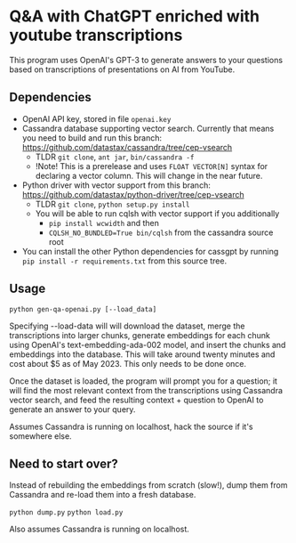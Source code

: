 # Q&A with ChatGPT enriched with youtube transcriptions

This program uses OpenAI's GPT-3 to generate answers to your questions based on transcriptions of presentations on AI from YouTube.

## Dependencies

- OpenAI API key, stored in file `openai.key`
- Cassandra database supporting vector search. Currently that means you need to build and run 
this branch: https://github.com/datastax/cassandra/tree/cep-vsearch
  - TLDR `git clone`, `ant jar`, `bin/cassandra -f`
  - !Note! This is a prerelease and uses `FLOAT VECTOR[N]` syntax for declaring a vector column.
    This will change in the near future.
- Python driver with vector support from this branch: https://github.com/datastax/python-driver/tree/cep-vsearch
  - TLDR `git clone`, `python setup.py install`
  - You will be able to run cqlsh with vector support if you additionally
    - `pip install wcwidth` and then
    - `CQLSH_NO_BUNDLED=True bin/cqlsh` from the cassandra source root
- You can install the other Python dependencies for cassgpt by running 
`pip install -r requirements.txt` from this source tree.

## Usage
`python gen-qa-openai.py [--load_data]`

Specifying --load-data will will download the dataset, merge the transcriptions into larger chunks, generate embeddings for each chunk using OpenAI's text-embedding-ada-002 model, and insert the chunks and embeddings into the database.  This will take around twenty minutes and cost about $5 as of May 2023.
This only needs to be done once.

Once the dataset is loaded, the program will prompt you for a question; it will find the most
relevant context from the transcriptions using Cassandra vector search, and feed the resulting
context + question to OpenAI to generate an answer to your query.

Assumes Cassandra is running on localhost, hack the source if it's somewhere else.

## Need to start over?
Instead of rebuilding the embeddings from scratch (slow!), dump them from Cassandra and
re-load them into a fresh database.

`python dump.py`
`python load.py`

Also assumes Cassandra is running on localhost.
